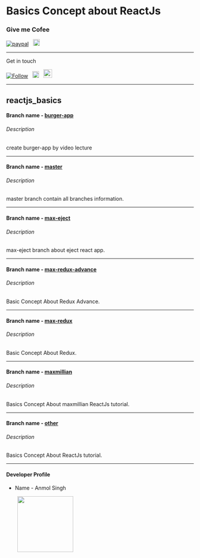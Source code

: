 # Basics Concept about ReactJs

### Give me Cofee
[![paypal](https://aleen42.github.io/badges/src/paypal.svg)](https://paypal.me/anmolsukki?locale.x=en_GB) &nbsp;
<a href="https://raw.githubusercontent.com/anmolsukki/stuff/pics/images/google_pay_barcode.png" ><img src="https://github.com/anmolsukki/stuff/blob/pics/images/google_pay_logo.png" height="18px"></a> &nbsp;
<a href="https://raw.githubusercontent.com/anmolsukki/stuff/pics/images/paytm_barcode.jpg" ><img src="https://github.com/anmolsukki/stuff/blob/pics/images/paytm_icon.png" height="16px"></a>

----------------------------------------------------------------------------------------------------------------------------------------

Get in touch

[![Follow](https://img.shields.io/twitter/url/https/github.com/openebs/openebs.svg?style=social&label=Follow)](https://twitter.com/Anmolsukki) &nbsp;
<a href="https://www.linkedin.com/in/anmolsukki/" ><img src="https://upload.wikimedia.org/wikipedia/commons/0/01/LinkedIn_Logo.svg" height="18px"></a>&nbsp;&nbsp;
<a href="https://www.youtube.com/channel/UCblDw1QEzTOL2CFO_BeV3Sw?view_as=subscriber" ><img src="https://github.com/anmolsukki/stuff/blob/pics/images/subsyou_icon.png" height="23px"></a>

----------------------------------------------------------------------------------------------------------------------------------------

## reactjs_basics

#### Branch name - [burger-app](https://github.com/anmolsukki/reactjs_basics/tree/burger-app)
###### Description 

create burger-app by video lecture

----------------------------------------------------------------------------------------------------------------------------------------

#### Branch name - [master](https://github.com/anmolsukki/reactjs_basics/tree/master)
###### Description 

master branch contain all branches information.

----------------------------------------------------------------------------------------------------------------------------------------

#### Branch name - [max-eject](https://github.com/anmolsukki/reactjs_basics/tree/max-eject)
###### Description 

max-eject branch about eject react app.

----------------------------------------------------------------------------------------------------------------------------------------

#### Branch name - [max-redux-advance](https://github.com/anmolsukki/reactjs_basics/tree/max-redux-advance)
###### Description 

Basic Concept About Redux Advance.

----------------------------------------------------------------------------------------------------------------------------------------

#### Branch name - [max-redux](https://github.com/anmolsukki/reactjs_basics/tree/max-redux)
###### Description 

Basic Concept About Redux.

----------------------------------------------------------------------------------------------------------------------------------------

#### Branch name - [maxmillian](https://github.com/anmolsukki/reactjs_basics/tree/maxmillian)
###### Description 

Basics Concept About maxmillian ReactJs tutorial.

----------------------------------------------------------------------------------------------------------------------------------------

#### Branch name - [other](https://github.com/anmolsukki/reactjs_basics/tree/other)
###### Description 

Basics Concept About ReactJs tutorial.

----------------------------------------------------------------------------------------------------------------------------------------

#### Developer Profile
*   Name - Anmol Singh

<kbd>
<img src="https://pbs.twimg.com/profile_images/917773516388294657/blG446QN_400x400.jpg" hspace="30" height="150px">
  </kbd>
<br/>
